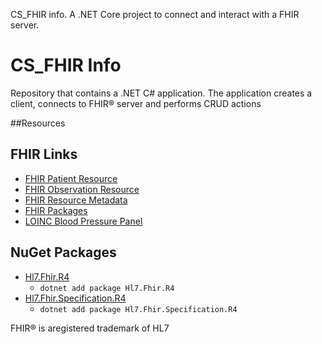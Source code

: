 CS_FHIR info.
A .NET Core project to connect and interact with a FHIR server.
# CS_FHIR Info
Repository that contains a .NET  C# application. The application creates a client, connects to FHIR&reg; server and performs CRUD actions



##Resources

## FHIR Links

* [FHIR Patient Resource](http://hl7.org/fhir/patient.html)
* [FHIR Observation Resource](https://www.hl7.org/fhir/observation.html)
* [FHIR Resource Metadata](http://hl7.org/fhir/resource.html#Meta)
* [FHIR Packages](http://packages.fhir.org)
* [LOINC Blood Pressure Panel](https://loinc.org/85354-9/)


## NuGet Packages


* [Hl7.Fhir.R4](https://www.nuget.org/packages/Hl7.Fhir.R4/)
  * `dotnet add package Hl7.Fhir.R4`
* [Hl7.Fhir.Specification.R4](https://www.nuget.org/packages/Hl7.Fhir.Specification.R4/)
  * `dotnet add package Hl7.Fhir.Specification.R4`



FHIR&reg; is aregistered trademark of HL7 
